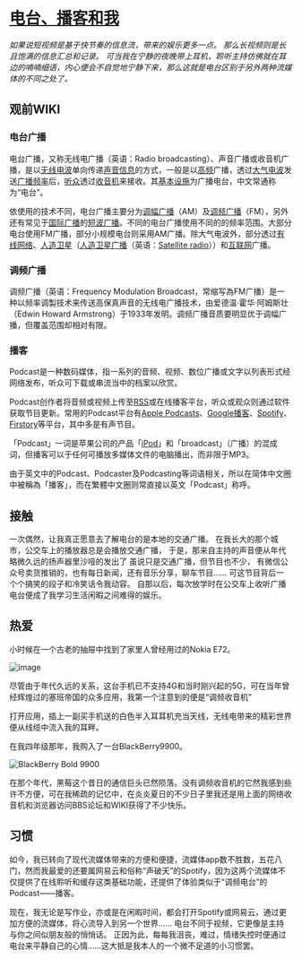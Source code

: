 # [电台、播客和我](https://github.com/ChiricoSAMA/Blog/issues/15)

_如果说短视频是基于快节奏的信息流，带来的娱乐更多一点。
那么长视频则是长且饱满的信息汇总和记录。
可当我在宁静的夜晚带上耳机，聆听主持仿佛就在耳边的喃喃细语，内心便会不自觉地宁静下来，那么这就是电台区别于另外两种流媒体的不同之处了。_

## 观前WIKI
### 电台广播
电台广播，又称无线电广播（英语：Radio broadcasting）、声音广播或收音机广播，是以[无线电波](https://zh.wikipedia.org/wiki/%E7%84%A1%E7%B7%9A%E9%9B%BB%E6%B3%A2)单向传递[声音](https://zh.wikipedia.org/wiki/%E8%81%B2%E9%9F%B3)[信息](https://zh.wikipedia.org/wiki/%E8%B3%87%E8%A8%8A)的方式，一般是以[高频](https://zh.wikipedia.org/wiki/%E9%AB%98%E9%A0%BB)广播，透过[大气电波](https://zh.wikipedia.org/wiki/%E5%A4%A7%E6%B0%A3%E9%9B%BB%E6%B3%A2)发送[广播](https://zh.wikipedia.org/wiki/%E5%BB%A3%E6%92%AD)[频率](https://zh.wikipedia.org/wiki/%E9%A0%BB%E7%8E%87)后，[听众](https://zh.wikipedia.org/wiki/%E5%90%AC%E4%BC%97)透过[收音机](https://zh.wikipedia.org/wiki/%E6%94%B6%E9%9F%B3%E6%A9%9F)来接收。其[基本设施](https://zh.wikipedia.org/wiki/%E5%BB%A3%E6%92%AD%E5%8F%B0)为广播电台，中文常通称为“电台”。

依使用的技术不同，电台广播主要分为[调幅广播](https://zh.wikipedia.org/wiki/%E8%AA%BF%E5%B9%85%E5%BB%A3%E6%92%AD)（AM）及[调频广播](https://zh.wikipedia.org/wiki/%E8%B0%83%E9%A2%91%E5%B9%BF%E6%92%AD)（FM），另外还有常见于[国际广播](https://zh.wikipedia.org/wiki/%E5%9B%BD%E9%99%85%E5%B9%BF%E6%92%AD)的[短波广播](https://zh.wikipedia.org/wiki/%E7%9F%AD%E6%B3%A2%E5%BB%A3%E6%92%AD)。不同的电台广播使用不同的的频率范围。大部分电台使用FM广播，部分小规模电台则采用AM广播。除大气电波外，部分透过[有线网络](https://zh.wikipedia.org/wiki/%E6%9C%89%E7%B7%9A%E5%BB%A3%E6%92%AD)、[人造卫星](https://zh.wikipedia.org/wiki/%E4%BA%BA%E9%80%A0%E8%A1%9B%E6%98%9F)（[人造卫星广播](https://zh.wikipedia.org/w/index.php?title=%E4%BA%BA%E9%80%A0%E8%A1%9B%E6%98%9F%E5%BB%A3%E6%92%AD&action=edit&redlink=1)（英语：[Satellite radio](https://en.wikipedia.org/wiki/Satellite_radio)））和[互联网](https://zh.wikipedia.org/wiki/%E4%BA%92%E8%81%AF%E7%B6%B2)广播。

### 调频广播
调频广播（英语：Frequency Modulation Broadcast，常缩写為FM广播）是一种以频率调製技术来传送高保真声音的无线电广播技术，由爱德温·霍华·阿姆斯壮（Edwin Howard Armstrong）于1933年发明。调频广播音质要明显优于调幅广播，但覆盖范围却相对有限。 

### 播客
Podcast是一种数码媒体，指一系列的音频、视频、数位广播或文字以列表形式经网络发布，听众可下载或串流当中的档案以欣赏。

Podcast创作者将音频或视频上传至[RSS](https://zh.wikipedia.org/wiki/RSS)或在线播客平台，听众或观众则通过软件获取节目更新。常用的Podcast平台有[Apple Podcasts](https://zh.wikipedia.org/wiki/Apple_Podcasts)、[Google播客](https://zh.wikipedia.org/wiki/Google%E6%92%AD%E5%AE%A2)、[Spotify](https://zh.wikipedia.org/wiki/Spotify)、[Firstory](https://zh.wikipedia.org/wiki/Firstory)等平台，其中多是有声节目。

「Podcast」一词是苹果公司的产品「[iPod](https://zh.wikipedia.org/wiki/IPod)」和「broadcast」（广播）的混成词，但播客可以于任何可播放多媒体文件的电脑播出，而非限于MP3。

由于英文中的Podcast、Podcaster及Podcasting等词语相关，所以在简体中文圈中被稱為「播客」，而在繁體中文圈则常直接以英文「Podcast」称呼。

## 接触

一次偶然，让我真正愿意去了解电台的是本地的交通广播。
在我长大的那个城市，公交车上的播放器总是会播放交通广播，
于是，那来自主持的声音便从年代略微久远的扬声器里沙哑的发出了
虽说只是交通广播，但节目也不少，
有微信公众号卖货推销的，也有每日新闻，还有音乐分享，聊车节目……
可这节目背后一个个搞笑的段子和冷笑话令我动容。
自那以后，每次放学时在公交车上收听广播电台便成了我学习生活闲暇之间难得的娱乐。

## 热爱
小时候在一个古老的抽屉中找到了家里人曾经用过的Nokia E72。

![image](https://github.com/ChiricoSAMA/Blog/assets/112801317/b7a07975-d599-4384-b6ac-fb8b2b38b549)

尽管由于年代久远的关系，这台手机已不支持4G和当时刚兴起的5G，可在当年曾经辉煌过的塞班帝国的众多应用，我第一个注意到的便是“调频收音机”

打开应用，插上一副买手机送的白色半入耳耳机充当天线，无线电带来的精彩世界便从线缆中流入我的耳畔。

在我四年级那年，我购入了一台BlackBerry9900。

![BlackBerry Bold 9900](https://github.com/ChiricoSAMA/Blog/assets/112801317/1dd6a349-2a9b-4a72-bfde-b2990c6f52c0)

在那个年代，黑莓这个昔日的通信巨头已然陨落。没有调频收音机的它然我感到些许不方便，可在我稀疏的记忆中，在炎炎夏日的不少日子里我还是用上面的网络收音机和浏览器访问BBS论坛和WIKI获得了不少快乐。

## 习惯

如今，我已转向了现代流媒体带来的方便和便捷，流媒体app数不胜数，五花八门，然而我最爱的还要属网易云和俗称“声破天”的Spotify，因为这两个流媒体不仅提供了在线聆听和缓存这类基础功能，还提供了体验类似于“调频电台”的Podcast——播客。

现在，我无论是写作业，亦或是在闲暇时间，都会打开Spotify或网易云，通过更加方便的流媒体，将心流导入到另一个世界……
电台不同于视频，它更像是主持与你之间似朋友般的悄悄话。
正因为此，每每我沮丧，难过，情绪失控时便通过电台来平静自己的心情……这大抵是我本人的一个微不足道的小习惯罢。